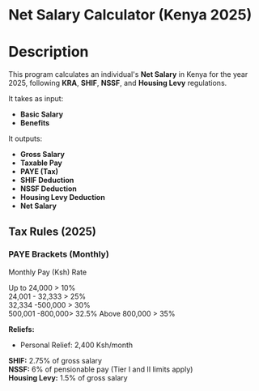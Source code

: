 # Net Salary Calculator (Kenya 2025)

# Description
This program calculates an individual's **Net Salary** in Kenya for the year 2025, following **KRA**, **SHIF**, **NSSF**, and **Housing Levy** regulations.

It takes as input:
- **Basic Salary**
- **Benefits**

It outputs:
- **Gross Salary**
- **Taxable Pay**
- **PAYE (Tax)**
- **SHIF Deduction**
- **NSSF Deduction**
- **Housing Levy Deduction**
- **Net Salary**

## Tax Rules (2025)
### PAYE Brackets (Monthly)
 Monthly Pay (Ksh)  Rate 

 Up to 24,000    >   10%  
 24,001 - 32,333 >   25%  
 32,334 -500,000 >   30%  
 500,001 -800,000>   32.5%
 Above 800,000   >   35%  

**Reliefs:**
- Personal Relief: 2,400 Ksh/month

**SHIF:** 2.75% of gross salary  
**NSSF:** 6% of pensionable pay (Tier I and II limits apply)  
**Housing Levy:** 1.5% of gross salary

